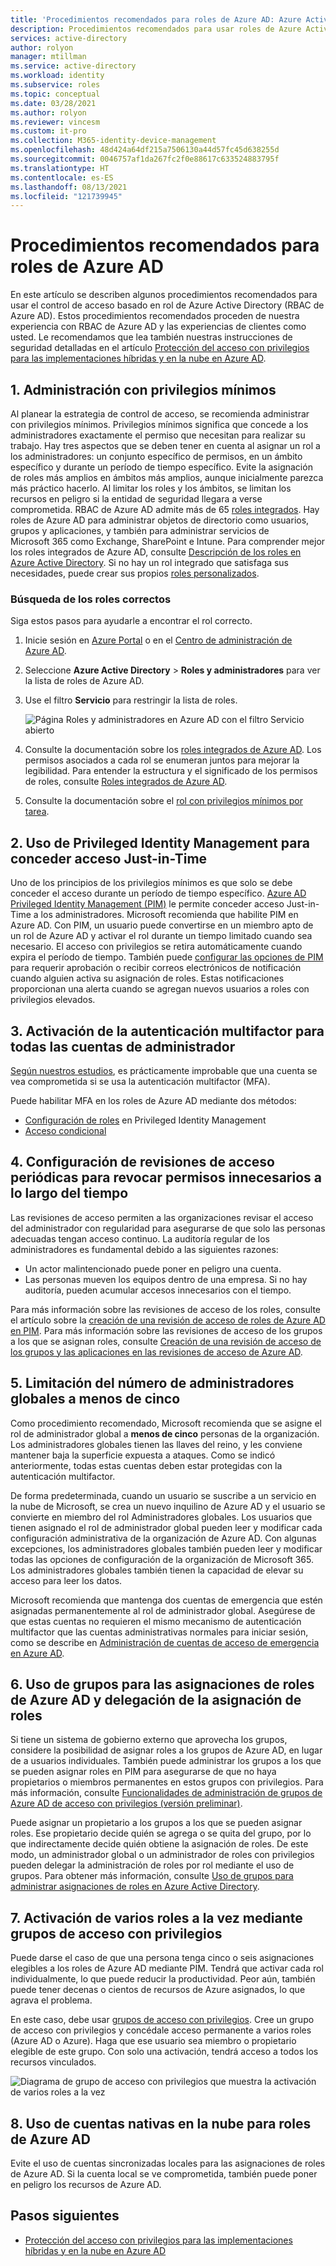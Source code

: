 ```yaml
---
title: 'Procedimientos recomendados para roles de Azure AD: Azure Active Directory'
description: Procedimientos recomendados para usar roles de Azure Active Directory
services: active-directory
author: rolyon
manager: mtillman
ms.service: active-directory
ms.workload: identity
ms.subservice: roles
ms.topic: conceptual
ms.date: 03/28/2021
ms.author: rolyon
ms.reviewer: vincesm
ms.custom: it-pro
ms.collection: M365-identity-device-management
ms.openlocfilehash: 48d424a64df215a7506130a44d57fc45d638255d
ms.sourcegitcommit: 0046757af1da267fc2f0e88617c633524883795f
ms.translationtype: HT
ms.contentlocale: es-ES
ms.lasthandoff: 08/13/2021
ms.locfileid: "121739945"
---
```

# <a name="best-practices-for-azure-ad-roles"></a>Procedimientos recomendados para roles de Azure AD

En este artículo se describen algunos procedimientos recomendados para usar el control de acceso basado en rol de Azure Active Directory (RBAC de Azure AD). Estos procedimientos recomendados proceden de nuestra experiencia con RBAC de Azure AD y las experiencias de clientes como usted. Le recomendamos que lea también nuestras instrucciones de seguridad detalladas en el artículo [Protección del acceso con privilegios para las implementaciones híbridas y en la nube en Azure AD](security-planning.md).

## <a name="1-manage-to-least-privilege"></a>1. Administración con privilegios mínimos

Al planear la estrategia de control de acceso, se recomienda administrar con privilegios mínimos. Privilegios mínimos significa que concede a los administradores exactamente el permiso que necesitan para realizar su trabajo. Hay tres aspectos que se deben tener en cuenta al asignar un rol a los administradores: un conjunto específico de permisos, en un ámbito específico y durante un período de tiempo específico. Evite la asignación de roles más amplios en ámbitos más amplios, aunque inicialmente parezca más práctico hacerlo. Al limitar los roles y los ámbitos, se limitan los recursos en peligro si la entidad de seguridad llegara a verse comprometida. RBAC de Azure AD admite más de 65 [roles integrados](permissions-reference.md). Hay roles de Azure AD para administrar objetos de directorio como usuarios, grupos y aplicaciones, y también para administrar servicios de Microsoft 365 como Exchange, SharePoint e Intune. Para comprender mejor los roles integrados de Azure AD, consulte [Descripción de los roles en Azure Active Directory](concept-understand-roles.md). Si no hay un rol integrado que satisfaga sus necesidades, puede crear sus propios [roles personalizados](custom-create.md).  
 
### <a name="finding-the-right-roles"></a>Búsqueda de los roles correctos

Siga estos pasos para ayudarle a encontrar el rol correcto.

1. Inicie sesión en [Azure Portal](https://portal.azure.com) o en el [Centro de administración de Azure AD](https://aad.portal.azure.com).

1. Seleccione **Azure Active Directory** > **Roles y administradores** para ver la lista de roles de Azure AD.

1. Use el filtro **Servicio** para restringir la lista de roles.

    ![Página Roles y administradores en Azure AD con el filtro Servicio abierto](./media/best-practices/roles-administrators.png)

1. Consulte la documentación sobre los [roles integrados de Azure AD](permissions-reference.md). Los permisos asociados a cada rol se enumeran juntos para mejorar la legibilidad. Para entender la estructura y el significado de los permisos de roles, consulte [Roles integrados de Azure AD](permissions-reference.md#how-to-understand-role-permissions).

1. Consulte la documentación sobre el [rol con privilegios mínimos por tarea](delegate-by-task.md).

## <a name="2-use-privileged-identity-management-to-grant-just-in-time-access"></a>2. Uso de Privileged Identity Management para conceder acceso Just-in-Time

Uno de los principios de los privilegios mínimos es que solo se debe conceder el acceso durante un período de tiempo específico. [Azure AD Privileged Identity Management (PIM)](../privileged-identity-management/pim-configure.md) le permite conceder acceso Just-in-Time a los administradores. Microsoft recomienda que habilite PIM en Azure AD. Con PIM, un usuario puede convertirse en un miembro apto de un rol de Azure AD y activar el rol durante un tiempo limitado cuando sea necesario. El acceso con privilegios se retira automáticamente cuando expira el período de tiempo. También puede [configurar las opciones de PIM](../privileged-identity-management/pim-how-to-change-default-settings.md) para requerir aprobación o recibir correos electrónicos de notificación cuando alguien activa su asignación de roles. Estas notificaciones proporcionan una alerta cuando se agregan nuevos usuarios a roles con privilegios elevados. 

## <a name="3-turn-on-multi-factor-authentication-for-all-your-administrator-accounts"></a>3. Activación de la autenticación multifactor para todas las cuentas de administrador

[Según nuestros estudios](https://techcommunity.microsoft.com/t5/azure-active-directory-identity/your-pa-word-doesn-t-matter/ba-p/731984), es prácticamente improbable que una cuenta se vea comprometida si se usa la autenticación multifactor (MFA). 
 
Puede habilitar MFA en los roles de Azure AD mediante dos métodos:
- [Configuración de roles](../privileged-identity-management/pim-how-to-change-default-settings.md) en Privileged Identity Management
- [Acceso condicional](../conditional-access/howto-conditional-access-policy-admin-mfa.md)

## <a name="4-configure-recurring-access-reviews-to-revoke-unneeded-permissions-over-time"></a>4. Configuración de revisiones de acceso periódicas para revocar permisos innecesarios a lo largo del tiempo

Las revisiones de acceso permiten a las organizaciones revisar el acceso del administrador con regularidad para asegurarse de que solo las personas adecuadas tengan acceso continuo. La auditoría regular de los administradores es fundamental debido a las siguientes razones:
- Un actor malintencionado puede poner en peligro una cuenta.
- Las personas mueven los equipos dentro de una empresa. Si no hay auditoría, pueden acumular accesos innecesarios con el tiempo.
 
Para más información sobre las revisiones de acceso de los roles, consulte el artículo sobre la [creación de una revisión de acceso de roles de Azure AD en PIM](../privileged-identity-management/pim-how-to-start-security-review.md). Para más información sobre las revisiones de acceso de los grupos a los que se asignan roles, consulte [Creación de una revisión de acceso de los grupos y las aplicaciones en las revisiones de acceso de Azure AD](../governance/create-access-review.md).

## <a name="5-limit-the-number-of-global-administrators-to-less-than-5"></a>5. Limitación del número de administradores globales a menos de cinco

Como procedimiento recomendado, Microsoft recomienda que se asigne el rol de administrador global a **menos de cinco** personas de la organización. Los administradores globales tienen las llaves del reino, y les conviene mantener baja la superficie expuesta a ataques. Como se indicó anteriormente, todas estas cuentas deben estar protegidas con la autenticación multifactor.

De forma predeterminada, cuando un usuario se suscribe a un servicio en la nube de Microsoft, se crea un nuevo inquilino de Azure AD y el usuario se convierte en miembro del rol Administradores globales. Los usuarios que tienen asignado el rol de administrador global pueden leer y modificar cada configuración administrativa de la organización de Azure AD. Con algunas excepciones, los administradores globales también pueden leer y modificar todas las opciones de configuración de la organización de Microsoft 365. Los administradores globales también tienen la capacidad de elevar su acceso para leer los datos.

Microsoft recomienda que mantenga dos cuentas de emergencia que estén asignadas permanentemente al rol de administrador global. Asegúrese de que estas cuentas no requieren el mismo mecanismo de autenticación multifactor que las cuentas administrativas normales para iniciar sesión, como se describe en [Administración de cuentas de acceso de emergencia en Azure AD](../roles/security-emergency-access.md). 

## <a name="6-use-groups-for-azure-ad-role-assignments-and-delegate-the-role-assignment"></a>6. Uso de grupos para las asignaciones de roles de Azure AD y delegación de la asignación de roles

Si tiene un sistema de gobierno externo que aprovecha los grupos, considere la posibilidad de asignar roles a los grupos de Azure AD, en lugar de a usuarios individuales. También puede administrar los grupos a los que se pueden asignar roles en PIM para asegurarse de que no haya propietarios o miembros permanentes en estos grupos con privilegios. Para más información, consulte [Funcionalidades de administración de grupos de Azure AD de acceso con privilegios (versión preliminar)](../privileged-identity-management/groups-features.md).

Puede asignar un propietario a los grupos a los que se pueden asignar roles. Ese propietario decide quién se agrega o se quita del grupo, por lo que indirectamente decide quién obtiene la asignación de roles. De este modo, un administrador global o un administrador de roles con privilegios pueden delegar la administración de roles por rol mediante el uso de grupos. Para obtener más información, consulte [Uso de grupos para administrar asignaciones de roles en Azure Active Directory](groups-concept.md).

## <a name="7-activate-multiple-roles-at-once-using-privileged-access-groups"></a>7. Activación de varios roles a la vez mediante grupos de acceso con privilegios

Puede darse el caso de que una persona tenga cinco o seis asignaciones elegibles a los roles de Azure AD mediante PIM. Tendrá que activar cada rol individualmente, lo que puede reducir la productividad. Peor aún, también puede tener decenas o cientos de recursos de Azure asignados, lo que agrava el problema.
 
En este caso, debe usar [grupos de acceso con privilegios](../privileged-identity-management/groups-features.md). Cree un grupo de acceso con privilegios y concédale acceso permanente a varios roles (Azure AD o Azure). Haga que ese usuario sea miembro o propietario elegible de este grupo. Con solo una activación, tendrá acceso a todos los recursos vinculados.

![Diagrama de grupo de acceso con privilegios que muestra la activación de varios roles a la vez](./media/best-practices/privileged-access-group.png)

## <a name="8-use-cloud-native-accounts-for-azure-ad-roles"></a>8. Uso de cuentas nativas en la nube para roles de Azure AD

Evite el uso de cuentas sincronizadas locales para las asignaciones de roles de Azure AD. Si la cuenta local se ve comprometida, también puede poner en peligro los recursos de Azure AD.

## <a name="next-steps"></a>Pasos siguientes

- [Protección del acceso con privilegios para las implementaciones híbridas y en la nube en Azure AD](security-planning.md)
